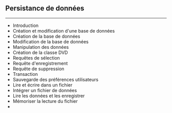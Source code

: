 ## Persistance de données
---
- Introduction
- Création et modification d'une base de données
- Création de la base de données
- Modification de la base de données
- Manipulation des données
- Création de la classe DVD
- Requêtes de sélection
- Requête d'enregistrement
- Requête de suppression
- Transaction
- Sauvegarde des préférences utilisateurs
- Lire et écrire dans un fichier
- Intégrer un fichier de données
- Lire les données et les enregistrer
- Mémoriser la lecture du fichier
- 